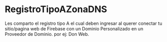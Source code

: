 # RegistroTipoAZonaDNS
Les comparto el registro tipo A el cual deben ingresar al querer conectar tu sitio/pagina web de Firebase con un Dominio Personalizado en un Proveedor de Dominio. por ej: Don Web.
